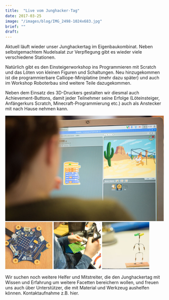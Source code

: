 ```yaml
---
title:  "Live vom Junghacker-Tag"
date: 2017-03-25
image: "/images/blog/IMG_2498-1024x683.jpg"
brief: ""
draft: 
---
```




Aktuell läuft wieder unser Junghackertag im Eigenbaukombinat. Neben selbstgemachtem Nudelsalat zur Verpflegung gibt es wieder viele verschiedene Stationen.



Natürlich gibt es den Einsteigerworkshop ins Programmieren mit Scratch und das Löten von kleinen Figuren und Schaltungen. Neu hinzugekommen ist die programmierbare Calliope-Miniplatine (mehr dazu später) und auch im Workshop Roboterbau sind weitere Teile dazugekommen.

Neben dem Einsatz des 3D-Druckers gestalten wir diesmal auch Achievement-Buttons, damit jeder Teilnehmer seine Erfolge (Löteinsteiger, Anfängerkurs Scratch, Minecraft-Programmierung etc.) auch als Anstecker mit nach Hause nehmen kann.

![](/images/blog/IMG_2518.jpg#floatleft)
![](/images/blog/IMG_2505-150x150.jpg#floatleft)
![](/images/blog/IMG_2477-150x150.jpg#floatleft)
![](/images/blog/IMG_2496-150x150.jpg#floatleft)

Wir suchen noch weitere Helfer und Mitstreiter, die den Junghackertag mit Wissen und Erfahrung um weitere Facetten bereichern wollen, und freuen uns auch über Unterstützer, die mit Material und Werkzeug aushelfen können. Kontaktaufnahme z.B. hier.

